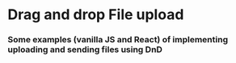 # Drag and drop File upload 

### Some examples (vanilla JS and React) of implementing uploading and sending files using DnD
 

